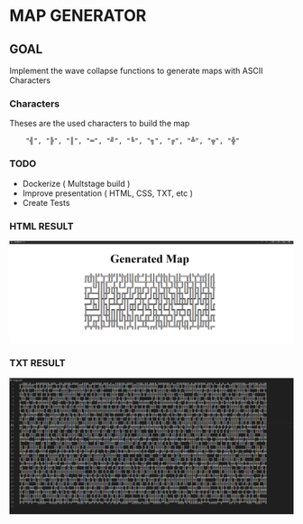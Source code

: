 # MAP GENERATOR

## GOAL
Implement the wave collapse functions to generate maps with ASCII Characters

### Characters
Theses are the used characters to build the map
```
	"╣", "╠", "║", "═", "╝", "╚", "╗", "╔", "╩", "╦", "╬"

```

### TODO
- Dockerize ( Multstage build )
- Improve presentation ( HTML, CSS, TXT, etc )
- Create Tests


### HTML RESULT
![HTML Result](generated_map.png "HTML Result")


### TXT RESULT
![TXT Result](generated_map_txt.png "TXT Result")